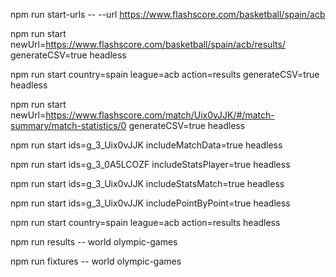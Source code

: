 
npm run start-urls -- --url https://www.flashscore.com/basketball/spain/acb 

npm run start newUrl=https://www.flashscore.com/basketball/spain/acb/results/ generateCSV=true headless

npm run start country=spain league=acb action=results generateCSV=true headless

npm run start newUrl=https://www.flashscore.com/match/Uix0vJJK/#/match-summary/match-statistics/0 generateCSV=true headless


npm run start ids=g_3_Uix0vJJK includeMatchData=true headless

npm run start ids=g_3_0A5LCOZF includeStatsPlayer=true headless
 
npm run start ids=g_3_Uix0vJJK includeStatsMatch=true headless

npm run start ids=g_3_Uix0vJJK includePointByPoint=true headless

npm run start country=spain league=acb action=results headless

npm run results -- world olympic-games

npm run fixtures -- world olympic-games


